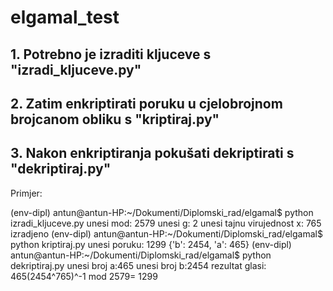 # elgamal_test

## 1. Potrebno je izraditi kljuceve s "izradi_kljuceve.py"

## 2. Zatim enkriptirati poruku u cjelobrojnom brojcanom obliku s "kriptiraj.py"

## 3. Nakon enkriptiranja pokušati dekriptirati s "dekriptiraj.py"

Primjer:

(env-dipl) antun@antun-HP:~/Dokumenti/Diplomski_rad/elgamal$ python izradi_kljuceve.py 
unesi mod: 2579
unesi g: 2
unesi tajnu virujednost x: 765
izradjeno
(env-dipl) antun@antun-HP:~/Dokumenti/Diplomski_rad/elgamal$ python kriptiraj.py 
unesi poruku: 1299
{'b': 2454, 'a': 465}
(env-dipl) antun@antun-HP:~/Dokumenti/Diplomski_rad/elgamal$ python dekriptiraj.py 
unesi broj a:465
unesi broj b:2454
rezultat glasi:  465(2454^765)^-1 mod 2579= 1299
